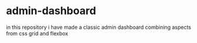 # admin-dashboard

in this repository i have made a classic admin dashboard combining aspects from css grid and flexbox 